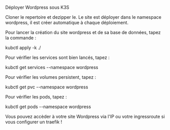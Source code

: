 Déployer Wordpress sous K3S

Cloner le repertoire et dezipper le. Le site est déployer dans le namespace wordpress, il est créer automatique à chaque déploiement. 

Pour lancer la création du site wordpress et de sa base de données, tapez la commande :

kubctl apply -k ./

Pour vérifier les services sont bien lancés, tapez :

kubctl get services --namespace wordpress

Pour vérifier les volumes persistent, tapez :

kubctl get pvc --namespace wordpress

Pour vérifier les pods, tapez :

kubctl get pods --namespace wordpress

Vous pouvez accèder à votre site Wordpress via l'IP ou votre ingressroute si vous configurer un traefik ! 
